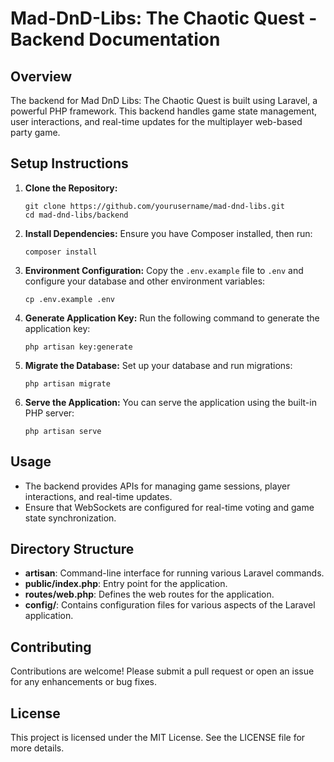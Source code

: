 # Mad-DnD-Libs: The Chaotic Quest - Backend Documentation

## Overview

The backend for Mad DnD Libs: The Chaotic Quest is built using Laravel, a powerful PHP framework. This backend handles game state management, user interactions, and real-time updates for the multiplayer web-based party game.

## Setup Instructions

1. **Clone the Repository:**

   ```
   git clone https://github.com/yourusername/mad-dnd-libs.git
   cd mad-dnd-libs/backend
   ```

2. **Install Dependencies:**
   Ensure you have Composer installed, then run:

   ```
   composer install
   ```

3. **Environment Configuration:**
   Copy the `.env.example` file to `.env` and configure your database and other environment variables:

   ```
   cp .env.example .env
   ```

4. **Generate Application Key:**
   Run the following command to generate the application key:

   ```
   php artisan key:generate
   ```

5. **Migrate the Database:**
   Set up your database and run migrations:

   ```
   php artisan migrate
   ```

6. **Serve the Application:**
   You can serve the application using the built-in PHP server:
   ```
   php artisan serve
   ```

## Usage

- The backend provides APIs for managing game sessions, player interactions, and real-time updates.
- Ensure that WebSockets are configured for real-time voting and game state synchronization.

## Directory Structure

- **artisan**: Command-line interface for running various Laravel commands.
- **public/index.php**: Entry point for the application.
- **routes/web.php**: Defines the web routes for the application.
- **config/**: Contains configuration files for various aspects of the Laravel application.

## Contributing

Contributions are welcome! Please submit a pull request or open an issue for any enhancements or bug fixes.

## License

This project is licensed under the MIT License. See the LICENSE file for more details.
